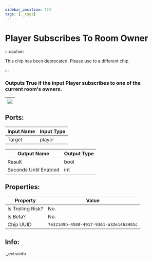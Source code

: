 ```yaml
---
sidebar_position: 424
tags: [._tags]
---
```


# Player Subscribes To Room Owner
:::caution

This chip has been deprecated. Please use to a different chip.

:::

### Outputs True if the input Player subscribes to one of the current room's owners.

| ![](https://images-ext-2.discordapp.net/external/MPmIaQzlEPmgGWlgi-WxBBXt0Bjv_zWPkg1y1f_sy3s/https/www.recroomcircuits.com/image/circuit/absolute-value?width=206&height=108) |
|-----|

## Ports:

| Input Name | Input Type |
|-----------|-----------|
| Target | player |

| Output Name | Output Type |
|-----------|-----------|
| Result | bool |
| Seconds Until Enabled | int |

## Properties:

| Property  | Value |
|-------------------|-----------|
| Is Trolling Risk? | No. |
| Is Beta? | No. |
| Chip UUID | `7e321d9b-4500-4917-9361-a32e1463401c` |

## Info:
._extrainfo